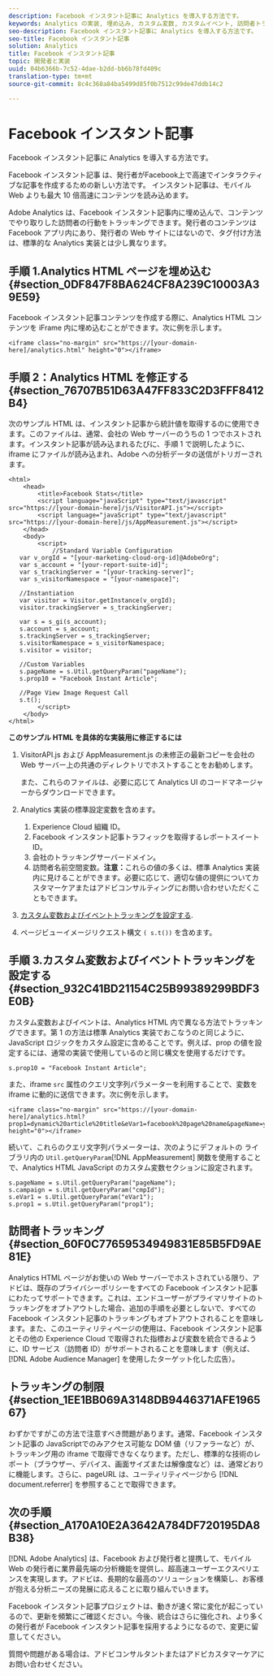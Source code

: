 ```yaml
---
description: Facebook インスタント記事に Analytics を導入する方法です。
keywords: Analytics の実装, 埋め込み, カスタム変数, カスタムイベント, 訪問者トラッキング, トラッキング, 制限
seo-description: Facebook インスタント記事に Analytics を導入する方法です。
seo-title: Facebook インスタント記事
solution: Analytics
title: Facebook インスタント記事
topic: 開発者と実装
uuid: 04b6366b-7c52-4dae-b2dd-bb6b78fd409c
translation-type: tm+mt
source-git-commit: 8c4c368a84ba5499d85f0b7512c99de47ddb14c2

---
```



# Facebook インスタント記事

Facebook インスタント記事に Analytics を導入する方法です。

Facebook インスタント記事 は、発行者がFacebook上で高速でインタラクティブな記事を作成するための新しい方法です。 インスタント記事は、モバイル Web よりも最大 10 倍高速にコンテンツを読み込めます。

Adobe Analytics は、Facebook インスタント記事内に埋め込んで、コンテンツでやり取りした訪問者の行動をトラッキングできます。発行者のコンテンツは Facebook アプリ内にあり、発行者の Web サイトにはないので、タグ付け方法は、標準的な Analytics 実装とは少し異なります。

## 手順 1.Analytics HTML ページを埋め込む {#section_0DF847F8BA624CF8A239C10003A39E59}

Facebook インスタント記事コンテンツを作成する際に、Analytics HTML コンテンツを iFrame 内に埋め込むことができます。次に例を示します。

```
<iframe class="no-margin" src="https://[your-domain-here]/analytics.html" height="0"></iframe>
```

## 手順 2：Analytics HTML を修正する {#section_76707B51D63A47FF833C2D3FFF8412B4}

次のサンプル HTML は、インスタント記事から統計値を取得するのに使用できます。このファイルは、通常、会社の Web サーバーのうちの 1 つでホストされます。インスタント記事が読み込まれるたびに、手順 1 で説明したように、iframe にファイルが読み込まれ、Adobe への分析データの送信がトリガーされます。

```
<html> 
    <head> 
        <title>Facebook Stats</title> 
        <script language="javaScript" type="text/javascript" src="https://[your-domain-here]/js/VisitorAPI.js"></script> 
        <script language="javaScript" type="text/javascript" src="https://[your-domain-here]/js/AppMeasurement.js"></script> 
    </head> 
    <body> 
        <script> 
            //Standard Variable Configuration 
   var v_orgId = "[your-marketing-cloud-org-id]@AdobeOrg"; 
   var s_account = "[your-report-suite-id]"; 
   var s_trackingServer = "[your-tracking-server]"; 
   var s_visitorNamespace = "[your-namespace]"; 
     
   //Instantiation 
   var visitor = Visitor.getInstance(v_orgId); 
   visitor.trackingServer = s_trackingServer; 
     
   var s = s_gi(s_account); 
   s.account = s_account; 
   s.trackingServer = s_trackingServer; 
   s.visitorNamespace = s_visitorNamespace; 
   s.visitor = visitor; 
     
   //Custom Variables 
   s.pageName = s.Util.getQueryParam("pageName"); 
   s.prop10 = "Facebook Instant Article"; 
       
   //Page View Image Request Call 
   s.t(); 
        </script> 
    </body> 
</html> 
```

**このサンプル HTML を具体的な実装用に修正するには**

1. VisitorAPI.js および AppMeasurement.js の未修正の最新コピーを会社の Web サーバー上の共通のディレクトリでホストすることをお勧めします。

   また、これらのファイルは、必要に応じて Analytics UI のコードマネージャーからダウンロードできます。

1. Analytics 実装の標準設定変数を含めます。

   1. Experience Cloud 組織 ID。
   1. Facebook インスタント記事トラフィックを取得するレポートスイート ID。
   1. 会社のトラッキングサーバードメイン。
   1. 訪問者名前空間変数。**注意：**&#x200B;これらの値の多くは、標準 Analytics 実装内に見けることができます。必要に応じて、適切な値の提供についてカスタマーケアまたはアドビコンサルティングにお問い合わせいただくこともできます。

1. [カスタム変数およびイベントトラッキングを設定する](/help/implement/js-implementation/analytics-facebook-instant-articles.md#section_932C41BD21154C25B99389299BDF3E0B).
1. ページビューイメージリクエスト構文 `( s.t())` を含めます。

## 手順 3.カスタム変数およびイベントトラッキングを設定する {#section_932C41BD21154C25B99389299BDF3E0B}

カスタム変数およびイベントは、Analytics HTML 内で異なる方法でトラッキングできます。第 1 の方法は標準 Analytics 実装でおこなうのと同じように、JavaScript ロジックをカスタム設定に含めることです。例えば、prop の値を設定するには、通常の実装で使用しているのと同じ構文を使用するだけです。

```
s.prop10 = "Facebook Instant Article";
```

また、iframe `src` 属性のクエリ文字列パラメーターを利用することで、変数を iframe に動的に送信できます。次に例を示します。

```
<iframe class="no-margin" src="https://[your-domain-here]/analytics.html?prop1=dynamic%20article%20title&eVar1=facebook%20page%20name&pageName=your%20page%20name%20here&cmpId=your%20campaignID%20here" height="0"></iframe>
```

続いて、これらのクエリ文字列パラメーターは、次のようにデフォルトの ライブラリ内の `Util.getQueryParam`[!DNL AppMeasurement] 関数を使用することで、Analytics HTML JavaScript のカスタム変数セクションに設定されます。

```
s.pageName = s.Util.getQueryParam("pageName"); 
s.campaign = s.Util.getQueryParam("cmpId"); 
s.eVar1 = s.Util.getQueryParam("eVar1"); 
s.prop1 = s.Util.getQueryParam("prop1"); 
```

## 訪問者トラッキング {#section_60F0C77659534949831E85B5FD9AE81E}

Analytics HTML ページがお使いの Web サーバーでホストされている限り、アドビは、既存のプライバシーポリシーをすべての Facebook インスタント記事にわたってサポートできます。これは、エンドユーザーがプライマリサイトのトラッキングをオプトアウトした場合、追加の手順を必要としないで、すべての Facebook インスタント記事のトラッキングもオプトアウトされることを意味します。また、このユーティリティページの使用は、Facebook インスタント記事とその他の Experience Cloud で取得された指標および変数を統合できるように、ID サービス（訪問者 ID）がサポートされることを意味します（例えば、[!DNL Adobe Audience Manager] を使用したターゲット化した広告）。

## トラッキングの制限 {#section_1EE1BB069A3148DB9446371AFE196567}

わずかですがこの方法で注意すべき問題があります。通常、Facebook インスタント記事の JavaScriptでのみアクセス可能な DOM 値（リファラーなど）が、トラッキング用の iframe で取得できなくなります。ただし、標準的な技術のレポート（ブラウザー、デバイス、画面サイズまたは解像度など）は、通常どおりに機能します。さらに、pageURL は、ユーティリティページから [!DNL document.referrer] を参照することで取得できます。

## 次の手順{#section_A170A10E2A3642A784DF720195DA8B38}

[!DNL Adobe Analytics] は、Facebook および発行者と提携して、モバイル Web の発行者に業界最先端の分析機能を提供し、超高速ユーザーエクスペリエンスを実現します。アドビは、長期的な最高のソリューションを構築し、お客様が抱える分析ニーズの発展に応えることに取り組んでいきます。

Facebook インスタント記事プロジェクトは、動きが速く常に変化が起こっているので、更新を頻繁にご確認ください。今後、統合はさらに強化され、より多くの発行者が Facebook インスタント記事を採用するようになるので、変更に留意してください。

質問や問題がある場合は、アドビコンサルタントまたはアドビカスタマーケアにお問い合わせください。
